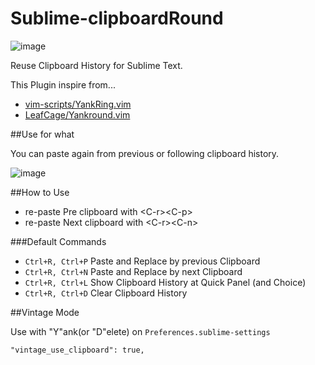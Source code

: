 Sublime-clipboardRound
======================
![image](https://badge.waffle.io/tgfjt/Sublime-clipboardRound.png?label=ready)

Reuse Clipboard History for Sublime Text.

This Plugin inspire from...

* [vim-scripts/YankRing.vim](https://github.com/vim-scripts/YankRing.vim)
* [LeafCage/Yankround.vim](https://github.com/LeafCage/yankround.vim)

##Use for what

You can paste again from previous or following clipboard history.

![image](https://raw.github.com/tgfjt/Sublime-clipboardRound/master/clipboardRound.gif)

##How to Use

* re-paste Pre clipboard with &lt;C-r&gt;&lt;C-p&gt;
* re-paste Next clipboard with &lt;C-r&gt;&lt;C-n&gt;

###Default Commands

*  `Ctrl+R, Ctrl+P` Paste and Replace by previous Clipboard
*  `Ctrl+R, Ctrl+N` Paste and Replace by next Clipboard
*  `Ctrl+R, Ctrl+L` Show Clipboard History at Quick Panel (and Choice)
*  `Ctrl+R, Ctrl+D` Clear Clipboard History
 

##Vintage Mode

Use with "Y"ank(or "D"elete) on `Preferences.sublime-settings`

```
"vintage_use_clipboard": true,
```
